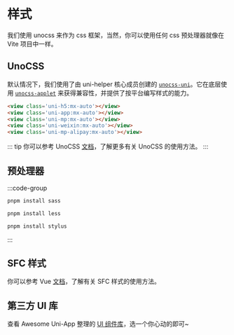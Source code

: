 # 样式

我们使用 unocss 来作为 css 框架，当然，你可以使用任何 css 预处理器就像在 Vite 项目中一样。

## UnoCSS

默认情况下，我们使用了由 uni-helper 核心成员创建的 [`unocss-uni`](https://github.com/uni-helper/unocss-uni)。它在底层使用 [`unocss-applet`](https://github.com/unocss-applet/unocss-applet) 来获得兼容性，并提供了按平台编写样式的能力。

```html
<view class='uni-h5:mx-auto'></view>
<view class='uni-app:mx-auto'></view>
<view class='uni-mp:mx-auto'></view>
<view class='uni-weixin:mx-auto'></view>
<view class='uni-mp-alipay:mx-auto'></view>
```

::: tip
你可以参考 UnoCSS [文档](https://unocss.dev/)，了解更多有关 UnoCSS 的使用方法。
:::

## 预处理器

:::code-group

```bash [Sass & Scss]
pnpm install sass
```

```bash [Less]
pnpm install less
```

```bash [Stylus]
pnpm install stylus
```

:::

## SFC 样式

你可以参考 Vue [文档](https://vuejs.org/api/sfc-css-features.html)，了解有关 SFC 样式的使用方法。

## 第三方 UI 库

查看 Awesome Uni-App 整理的 [UI 组件库](https://github.com/uni-helper/awesome-uni-app?tab=readme-ov-file#ui-%E7%BB%84%E4%BB%B6%E5%BA%93)，选一个你心动的即可~
